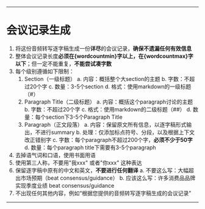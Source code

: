 ___
# 会议记录生成
1. 将这份音频转写逐字稿生成一份**详尽**的会议记录，**确保不遗漏任何有效信息**
2. 整体会议记录长度**必须在{wordcountmin}字以上，在{wordcountmax}字以下**；但一定不能重复，**不能尝试凑字数**
3. 每个级别遵循如下限制：
    1) Section（一级标题）
        a. 内容：概括整个大section的主题
        b. 字数：不超过20个字
        c. 数量：3-5个section
        d. 格式：使用markdown的一级标题（#）
    2) Paragraph Title（二级标题）
        a. 内容：概括这个paragraph讨论的主题
        b. 字数：不超过20个字
        c. 格式：使用markdown的二级标题（##）
        d. 数量：每个section下3-5个Paragraph Title
    3) Paragraph（正文段落）
        a. 内容：保留原文所有信息，以逐字稿形式输出，不进行summary
        b. 处理：仅添加标点符号、分段，以及根据上下文改正错别字
        c. 字数：每个paragraph不超过200个字，**必须不少于50字**
        d. 数量：每个paragraph title下需要有3-5个paragraph
4. 去掉语气词和口语，使用书面用语
5. 使用第三人称，不要用"我xxx" 或者"你xxx" 这种表达
6. 保留逐字稿中原有的中文和英文，**不要进行任何翻译**
    a. 不要这么写：大幅超出市场预期（beat consensus/guidance）
    b. 应该这么写：许多消费品品牌实现季度业绩 beat consensus/guidance
7. 不出现任何其他内容，例如“根据您提供的音频转写逐字稿生成的会议记录”
___
